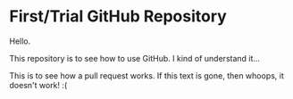 # First/Trial GitHub Repository
Hello.

This repository is to see how to use GitHub. I kind of understand it...

This is to see how a pull request works. If this text is gone, then whoops, it doesn't work! :(
